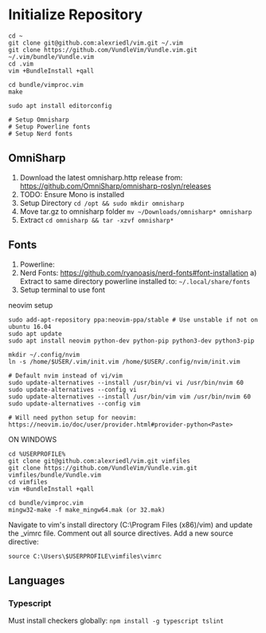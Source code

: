 # Initialize Repository #
```
cd ~
git clone git@github.com:alexriedl/vim.git ~/.vim
git clone https://github.com/VundleVim/Vundle.vim.git ~/.vim/bundle/Vundle.vim
cd .vim
vim +BundleInstall +qall

cd bundle/vimproc.vim
make

sudo apt install editorconfig

# Setup Omnisharp
# Setup Powerline fonts
# Setup Nerd fonts
```

## OmniSharp ##
1. Download the latest omnisharp.http release from: https://github.com/OmniSharp/omnisharp-roslyn/releases
2. TODO: Ensure Mono is installed
3. Setup Directory `cd /opt && sudo mkdir omnisharp`
4. Move tar.gz to omnisharp folder `mv ~/Downloads/omnisharp* omnisharp`
5. Extract `cd omnisharp && tar -xzvf omnisharp*`

## Fonts ##
1. Powerline: 
2. Nerd Fonts: https://github.com/ryanoasis/nerd-fonts#font-installation<Paste>
	a) Extract to same directory powerline installed to: `~/.local/share/fonts`
3. Setup terminal to use font 

neovim setup
```
sudo add-apt-repository ppa:neovim-ppa/stable # Use unstable if not on ubuntu 16.04
sudo apt update
sudo apt install neovim python-dev python-pip python3-dev python3-pip

mkdir ~/.config/nvim
ln -s /home/$USER/.vim/init.vim /home/$USER/.config/nvim/init.vim

# Default nvim instead of vi/vim
sudo update-alternatives --install /usr/bin/vi vi /usr/bin/nvim 60
sudo update-alternatives --config vi
sudo update-alternatives --install /usr/bin/vim vim /usr/bin/nvim 60
sudo update-alternatives --config vim

# Will need python setup for neovim: https://neovim.io/doc/user/provider.html#provider-python<Paste>
```


ON WINDOWS
```
cd %USERPROFILE%
git clone git@github.com:alexriedl/vim.git vimfiles
git clone https://github.com/VundleVim/Vundle.vim.git vimfiles/bundle/Vundle.vim
cd vimfiles
vim +BundleInstall +qall

cd bundle/vimproc.vim
mingw32-make -f make_mingw64.mak (or 32.mak)
```

Navigate to vim's install directory (C:\Program Files (x86)/vim) and update the _vimrc file. Comment out all source directives. Add a new source directive:
```
source C:\Users\$USERPROFILE\vimfiles\vimrc
```



## Languages ##
### Typescript ###
Must install checkers globally: `npm install -g typescript tslint`

